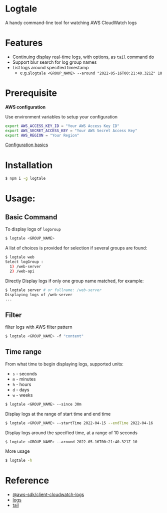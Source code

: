 # Logtale

A handy command-line tool for watching AWS CloudWatch logs

# Features
- Continuing display real-time logs, with options, as `tail` command do 
- Support blur search for log group names
- List logs around specified timestamp
  - e.g.`$logtale <GROUP_NAME> --around "2022-05-16T00:21:40.321Z" 10`

# Prerequisite 

**AWS configuration**

Use environment variables to setup your configuration
```sh
export AWS_ACCESS_KEY_ID = "Your AWS Access Key ID"
export AWS_SECRET_ACCESS_KEY = "Your AWS Secret Access Key"
export AWS_REGION = "Your Region" 
```

[Configuration basics](https://docs.aws.amazon.com/cli/latest/userguide/cli-configure-quickstart.html)

# Installation
```sh
$ npm i -g logtale
```
# Usage:

## Basic Command
To display logs of `logGroup`
```sh
$ logtale <GROUP_NAME> 
```

A list of choices is provided for selection if several groups are found:
```sh
$ logtale web
Select logGroup :
  1) /web-server
  2) /web-api
```

Directly Display logs if only one group name matched, for example: 
```sh
$ logtale server # or fullname: /web-server 
Displaying logs of /web-server 
...
```
## Filter

filter logs with AWS filter pattern
```sh
$ logtale <GROUP_NAME> -f "content"
```

## Time range
From what time to begin displaying logs, supported units:
- `s` - seconds
- `m` - minutes
- `h` - hours
- `d` - days
- `w` - weeks
```sh
$ logtale <GROUP_NAME> --since 30m
```

Display logs at the range of start time and end time
```sh
$ logtale <GROUP_NAME> --startTime 2022-04-15 --endTime 2022-04-16
```

Display logs around the specified time, at a range of 10 seconds
```sh
$ logtale <GROUP_NAME> --around 2022-05-16T00:21:40.321Z 10
```

More usage
```sh
$ logtale -h
```

# Reference
- [@aws-sdk/client-cloudwatch-logs](https://docs.aws.amazon.com/AWSJavaScriptSDK/v3/latest/clients/client-cloudwatch-logs/index.html#aws-sdkclient-cloudwatch-logs)
- [logs](https://docs.aws.amazon.com/cli/latest/reference/logs/index.html)
- [tail](https://awscli.amazonaws.com/v2/documentation/api/latest/reference/logs/tail.html)